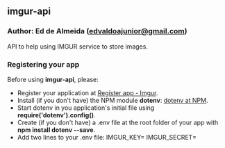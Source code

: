 ## imgur-api

### Author: Ed de Almeida (edvaldoajunior@gmail.com)

API to help using IMGUR service to store images.

### Registering your app

Before using **imgur-api**, please:

- Register your application at [Register app - Imgur](https://api.imgur.com/oauth2/addclient).
- Install (if you don't have) the NPM module **dotenv**: [dotenv at NPM](https://www.npmjs.com/package/dotenv).
- Start dotenv in you application's initial file using **require('dotenv').config()**.
- Create (if you don't have) a .env file at the root folder of your app with **npm install dotenv --save**.
- Add two lines to your .env file:
  IMGUR_KEY=<your-imgur-key>
  IMGUR_SECRET=<your-imgur-secret>


